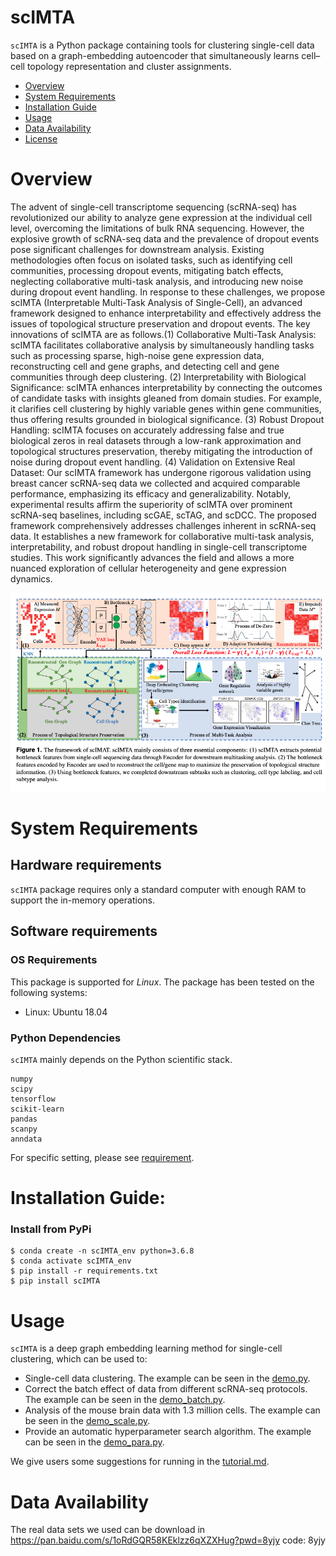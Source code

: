 # scIMTA
`scIMTA` is a Python package containing tools for clustering single-cell data based on a graph-embedding autoencoder that simultaneously learns cell–cell topology representation and cluster assignments.

- [Overview](#overview)
- [System Requirements](#system-requirements)
- [Installation Guide](#installation-guide)
- [Usage](#Usage)
- [Data Availability](#data-availability)
- [License](#license)


# Overview
The advent of single-cell transcriptome sequencing (scRNA-seq) has revolutionized our ability to analyze gene expression at the individual cell level, overcoming the limitations of bulk RNA sequencing. However, the explosive growth of scRNA-seq data and the prevalence of dropout events pose significant challenges for downstream analysis. Existing methodologies often focus on isolated tasks, such as identifying cell communities, processing dropout events, mitigating batch effects, neglecting collaborative multi-task analysis, and introducing new noise during dropout event handling. In response to these challenges, we propose scIMTA (Interpretable Multi-Task Analysis of Single-Cell), an advanced framework designed to enhance interpretability and effectively address the issues of topological structure preservation and dropout events. The key innovations of scIMTA are as follows.(1) Collaborative Multi-Task Analysis: scIMTA facilitates collaborative analysis by simultaneously handling tasks such as processing sparse, high-noise gene expression data, reconstructing cell and gene graphs, and detecting cell and gene communities through deep clustering. (2) Interpretability with Biological Significance: scIMTA enhances interpretability by connecting the outcomes of candidate tasks with insights gleaned from domain studies. For example, it clarifies cell clustering by highly variable genes within gene communities, thus offering results grounded in biological significance. (3) Robust Dropout Handling: scIMTA focuses on accurately addressing false and true biological zeros in real datasets through a low-rank approximation and topological structures preservation, thereby mitigating the introduction of noise during dropout event handling. (4) Validation on Extensive Real Dataset: Our scIMTA framework has undergone rigorous validation using breast cancer scRNA-seq data we collected and acquired comparable performance, emphasizing its efficacy and generalizability. Notably, experimental results affirm the superiority of scIMTA over prominent scRNA-seq baselines, including scGAE, scTAG, and scDCC. The proposed framework comprehensively addresses challenges inherent in scRNA-seq data. It establishes a new framework for collaborative multi-task analysis, interpretability, and robust dropout handling in single-cell transcriptome studies. This work significantly advances the field and allows a more nuanced exploration of cellular heterogeneity and gene expression dynamics.


![1664254559(1)](flowchat.jpg)

# System Requirements
## Hardware requirements
`scIMTA` package requires only a standard computer with enough RAM to support the in-memory operations.

## Software requirements
### OS Requirements
This package is supported for *Linux*. The package has been tested on the following systems:
+ Linux: Ubuntu 18.04

### Python Dependencies
`scIMTA` mainly depends on the Python scientific stack.
```
numpy
scipy
tensorflow
scikit-learn
pandas
scanpy
anndata
```
For specific setting, please see <a href="https://github.com/Philyzh8/scIMTA/blob/master/requirements.txt">requirement</a>.

# Installation Guide:

### Install from PyPi

```
$ conda create -n scIMTA_env python=3.6.8
$ conda activate scIMTA_env
$ pip install -r requirements.txt
$ pip install scIMTA
```

# Usage
`scIMTA` is a deep graph embedding learning method for single-cell clustering, which can be used to:
+ Single-cell data clustering. The example can be seen in the <a href="https://github.com/Philyzh8/scIMTA/blob/master/tutorial/demo.py">demo.py</a>.
+ Correct the batch effect of data from different scRNA-seq protocols. The example can be seen in the <a href="https://github.com/Philyzh8/scIMTA/blob/master/tutorial/demo_batch.py">demo_batch.py</a>.
+ Analysis of the mouse brain data with 1.3 million cells. The example can be seen in the <a href="https://github.com/Philyzh8/scIMTA/blob/master/tutorial/demo_scale.py">demo_scale.py</a>.
+ Provide an automatic hyperparameter search algorithm. The example can be seen in the <a href="https://github.com/Philyzh8/scIMTA/blob/master/tutorial/demo_para.py">demo_para.py</a>.

We give users some suggestions for running in the <a href="https://github.com/Philyzh8/scIMTA/blob/master/tutorial/tutorial.md">tutorial.md</a>.


# Data Availability

The real data sets we used can be download in https://pan.baidu.com/s/1oRdGQR58KEklzz6qXZXHug?pwd=8yjy code: 8yjy 



